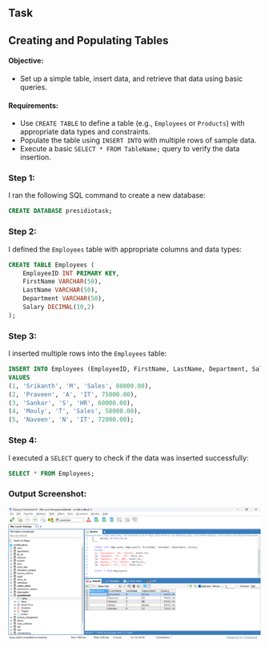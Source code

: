 ## Task

## **Creating and Populating Tables**
    
#### **Objective:**
    
- Set up a simple table, insert data, and retrieve that data using basic queries.
    
#### **Requirements:**
    
- Use `CREATE TABLE` to define a table (e.g., `Employees` or `Products`) with appropriate data types and constraints.
- Populate the table using `INSERT INTO` with multiple rows of sample data.
- Execute a basic `SELECT * FROM TableName;` query to verify the data insertion.


### **Step 1:**  
I ran the following SQL command to create a new database:  
```sql
CREATE DATABASE presidiotask;
```


### **Step 2:**  
I defined the `Employees` table with appropriate columns and data types:  
```sql
CREATE TABLE Employees (
    EmployeeID INT PRIMARY KEY,
    FirstName VARCHAR(50),
    LastName VARCHAR(50),
    Department VARCHAR(50),
    Salary DECIMAL(10,2)
);
```

### **Step 3:**  
I inserted multiple rows into the `Employees` table:  
```sql
INSERT INTO Employees (EmployeeID, FirstName, LastName, Department, Salary)
VALUES
(1, 'Srikanth', 'M', 'Sales', 80000.00),
(2, 'Praveen', 'A', 'IT', 75000.00),
(3, 'Sankar', 'S', 'HR', 60000.00),
(4, 'Mouly', 'T', 'Sales', 58000.00),
(5, 'Naveen', 'N', 'IT', 72000.00);
```

### Step 4: 
I executed a `SELECT` query to check if the data was inserted successfully:  
```sql
SELECT * FROM Employees;
```

### Output Screenshot:

![output](output.png)
